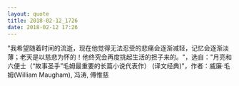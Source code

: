 ```yaml
---
layout: quote
title: 2018-02-12_1726
date: 2018-02-12 17:26
---
```


"我希望随着时间的流逝，现在他觉得无法忍受的悲痛会逐渐减轻，记忆会逐渐淡薄；老天是以慈悲为怀的！他终究会再度挑起生活的担子来的。"，选自："月亮和六便士（“故事圣手”毛姆最重要的长篇小说代表作） (译文经典)"，作者：威廉·毛姆(William Maugham), 冯涛, 傅惟慈